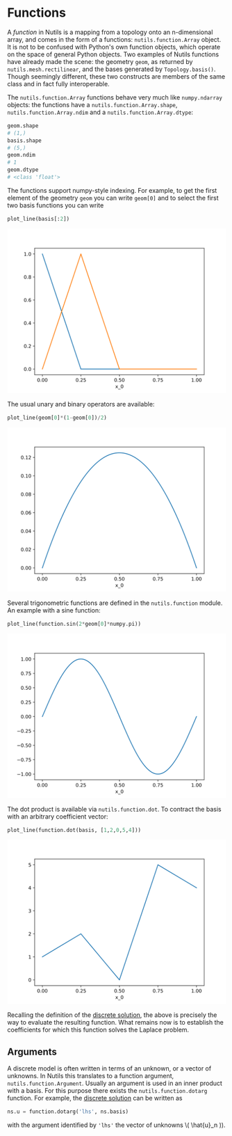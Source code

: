 # Functions

A *function* in Nutils is a mapping from a topology onto an n-dimensional
array, and comes in the form of a functions: `nutils.function.Array` object. It
is not to be confused with Python's own function objects, which operate on the
space of general Python objects. Two examples of Nutils functions have already
made the scene: the geometry `geom`, as returned by `nutils.mesh.rectilinear`,
and the bases generated by `Topology.basis()`. Though seemingly different,
these two constructs are members of the same class and in fact fully
interoperable.

The `nutils.function.Array` functions behave very much like `numpy.ndarray`
objects: the functions have a `nutils.function.Array.shape`,
`nutils.function.Array.ndim` and a `nutils.function.Array.dtype`:

```python
geom.shape
# (1,)
basis.shape
# (5,)
geom.ndim
# 1
geom.dtype
# <class 'float'>
```

The functions support numpy-style indexing.  For example, to get the first
element of the geometry `geom` you can write `geom[0]` and to select the first
two basis functions you can write

```python
plot_line(basis[:2])
```
![output](functions-600c62ea.svg)

The usual unary and binary operators are available:

```python
plot_line(geom[0]*(1-geom[0])/2)
```
![output](functions-2f22a39b.svg)

Several trigonometric functions are defined in the `nutils.function` module.
An example with a sine function:

```python
plot_line(function.sin(2*geom[0]*numpy.pi))
```
![output](functions-6874cf60.svg)

The dot product is available via `nutils.function.dot`. To contract the basis
with an arbitrary coefficient vector:

```python
plot_line(function.dot(basis, [1,2,0,5,4]))
```
![output](functions-c4e8c6d9.svg)

Recalling the definition of the [discrete
solution](theory.md#discrete-solution), the above is precisely the way to
evaluate the resulting function. What remains now is to establish the
coefficients for which this function solves the Laplace problem.

## Arguments

A discrete model is often written in terms of an unknown, or a vector of
unknowns.  In Nutils this translates to a function argument,
`nutils.function.Argument`. Usually an argument is used in an inner product
with a basis. For this purpose there exists the `nutils.function.dotarg`
function. For example, the [discrete solution](theory.md#discrete-solution) can
be written as

```python
ns.u = function.dotarg('lhs', ns.basis)
```

with the argument identified by `'lhs'` the vector of unknowns \\( \hat{u}_n
\)).
